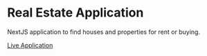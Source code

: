 # Real Estate Application

NextJS application to find houses and properties for rent or buying.

[Live Application](https://real-estate-bayut.vercel.app/)


